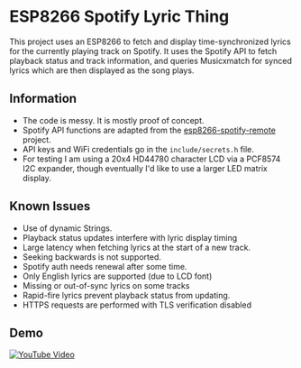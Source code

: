# ESP8266 Spotify Lyric Thing

This project uses an ESP8266 to fetch and display time-synchronized lyrics for the currently playing track on Spotify. It uses the Spotify API to fetch playback status and track information, and queries Musicxmatch for synced lyrics which are then displayed as the song plays.

## Information

- The code is messy. It is mostly proof of concept.
- Spotify API functions are adapted from the [esp8266-spotify-remote](https://github.com/ThingPulse/esp8266-spotify-remote) project.
- API keys and WiFi credentials go in the `include/secrets.h` file.
- For testing I am using a 20x4 HD44780 character LCD via a PCF8574 I2C expander, though eventually I'd like to use a larger LED matrix display.

## Known Issues
- Use of dynamic Strings.
- Playback status updates interfere with lyric display timing
- Large latency when fetching lyrics at the start of a new track.
- Seeking backwards is not supported.
- Spotify auth needs renewal after some time.
- Only English lyrics are supported (due to LCD font)
- Missing or out-of-sync lyrics on some tracks
- Rapid-fire lyrics prevent playback status from updating.
- HTTPS requests are performed with TLS verification disabled

## Demo
[![YouTube Video](https://img.youtube.com/vi/pSsBz2exZsw/0.jpg)](https://www.youtube.com/watch?v=pSsBz2exZsw)
